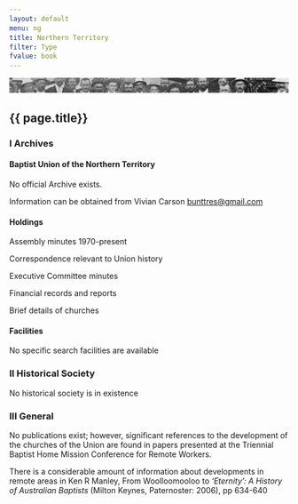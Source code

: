 ```yaml
---
layout: default
menu: ng
title: Northern Territory
filter: Type
fvalue: book
---
```


![Faces](/images/biblio.jpg)
## {{ page.title}}

### I  Archives
 

#### Baptist Union of the Northern Territory

 

No official Archive exists.

Information can be obtained from Vivian Carson bunttres@gmail.com



#### Holdings

Assembly minutes 1970-present

Correspondence relevant to Union history

Executive Committee minutes

Financial records and reports

Brief details of churches

 

#### Facilities

 No specific search facilities are available

 

### II  Historical Society

No historical society is in existence

 

### III  General
 

No publications exist; however, significant references to the development of the churches of the Union are found in papers presented at the Triennial Baptist Home Mission Conference for Remote Workers.

There is a considerable amount of information about developments in remote areas in Ken R Manley, From Woolloomooloo to *‘Eternity’: A History of Australian Baptists* (Milton Keynes, Paternoster: 2006), pp 634-640